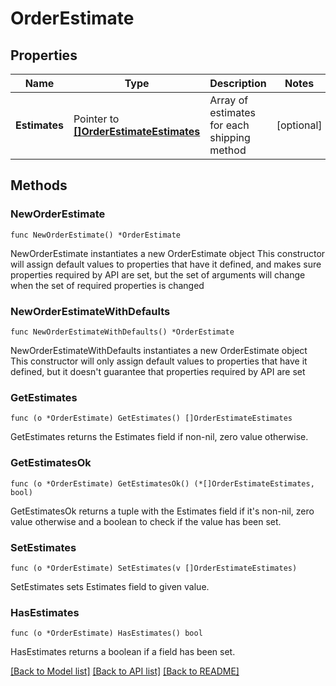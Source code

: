 # OrderEstimate

## Properties

Name | Type | Description | Notes
------------ | ------------- | ------------- | -------------
**Estimates** | Pointer to [**[]OrderEstimateEstimates**](OrderEstimateEstimates.md) | Array of estimates for each shipping method | [optional] 

## Methods

### NewOrderEstimate

`func NewOrderEstimate() *OrderEstimate`

NewOrderEstimate instantiates a new OrderEstimate object
This constructor will assign default values to properties that have it defined,
and makes sure properties required by API are set, but the set of arguments
will change when the set of required properties is changed

### NewOrderEstimateWithDefaults

`func NewOrderEstimateWithDefaults() *OrderEstimate`

NewOrderEstimateWithDefaults instantiates a new OrderEstimate object
This constructor will only assign default values to properties that have it defined,
but it doesn't guarantee that properties required by API are set

### GetEstimates

`func (o *OrderEstimate) GetEstimates() []OrderEstimateEstimates`

GetEstimates returns the Estimates field if non-nil, zero value otherwise.

### GetEstimatesOk

`func (o *OrderEstimate) GetEstimatesOk() (*[]OrderEstimateEstimates, bool)`

GetEstimatesOk returns a tuple with the Estimates field if it's non-nil, zero value otherwise
and a boolean to check if the value has been set.

### SetEstimates

`func (o *OrderEstimate) SetEstimates(v []OrderEstimateEstimates)`

SetEstimates sets Estimates field to given value.

### HasEstimates

`func (o *OrderEstimate) HasEstimates() bool`

HasEstimates returns a boolean if a field has been set.


[[Back to Model list]](../README.md#documentation-for-models) [[Back to API list]](../README.md#documentation-for-api-endpoints) [[Back to README]](../README.md)


